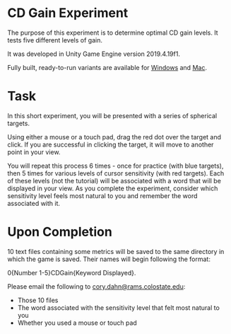 # CD Gain Experiment

The purpose of this experiment is to determine optimal CD gain levels. It tests five different levels of gain.

It was developed in Unity Game Engine version 2019.4.19f1.

Fully built, ready-to-run variants are available for [Windows](https://github.com/csu-hci-projects/dahnc.cd.gain/blob/main/CD%20Gain%20Experiment%20(PC).zip) and [Mac](https://github.com/csu-hci-projects/dahnc.cd.gain/blob/main/CD%20Gain%20Experiment%20(Mac).zip).

# Task
In this short experiment, you will be presented with a series of spherical targets.

Using either a mouse or a touch pad, drag the red dot over the target and click. If you are successful in clicking the target, it will move to another point in your view.

You will repeat this process 6 times - once for practice (with blue targets), then 5 times for various levels of cursor sensitivity (with red targets). Each of these levels (not the tutorial) will be associated with a word that will be displayed in your view. As you complete the experiment, consider which sensitivity level feels most natural to you and remember the word associated with it.

# Upon Completion
10 text files containing some metrics will be saved to the same directory in which the game is saved. Their names will begin following the format:

0{Number 1-5}CDGain{Keyword Displayed}.

Please email the following to cory.dahn@rams.colostate.edu:
* Those 10 files
* The word associated with the sensitivity level that felt most natural to you
* Whether you used a mouse or touch pad
